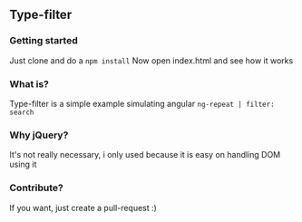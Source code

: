 ## Type-filter

### Getting started
Just clone and do a `npm install`
Now open index.html and see how it works

### What is?
Type-filter is a simple example simulating angular `ng-repeat | filter: search`

### Why jQuery?
It's not really necessary, i only used because it is easy on handling DOM using it

### Contribute?
If you want, just create a pull-request :)
